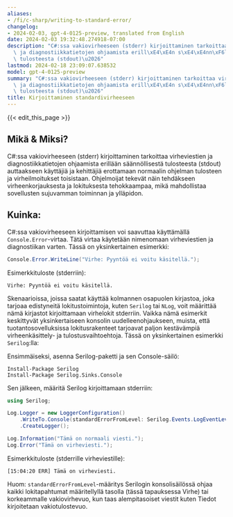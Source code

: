 ```yaml
---
aliases:
- /fi/c-sharp/writing-to-standard-error/
changelog:
- 2024-02-03, gpt-4-0125-preview, translated from English
date: 2024-02-03 19:32:48.274918-07:00
description: "C#:ssa vakiovirheeseen (stderr) kirjoittaminen tarkoittaa virheviestien\
  \ ja diagnostiikkatietojen ohjaamista erill\xE4\xE4n s\xE4\xE4nn\xF6llisest\xE4\
  \ tulosteesta (stdout)\u2026"
lastmod: 2024-02-18 23:09:07.638532
model: gpt-4-0125-preview
summary: "C#:ssa vakiovirheeseen (stderr) kirjoittaminen tarkoittaa virheviestien\
  \ ja diagnostiikkatietojen ohjaamista erill\xE4\xE4n s\xE4\xE4nn\xF6llisest\xE4\
  \ tulosteesta (stdout)\u2026"
title: Kirjoittaminen standardivirheeseen
---
```


{{< edit_this_page >}}

## Mikä & Miksi?
C#:ssa vakiovirheeseen (stderr) kirjoittaminen tarkoittaa virheviestien ja diagnostiikkatietojen ohjaamista erillään säännöllisestä tulosteesta (stdout) auttaakseen käyttäjiä ja kehittäjiä erottamaan normaalin ohjelman tulosteen ja virheilmoitukset toisistaan. Ohjelmoijat tekevät näin tehdäkseen virheenkorjauksesta ja lokituksesta tehokkaampaa, mikä mahdollistaa sovellusten sujuvamman toiminnan ja ylläpidon.

## Kuinka:
C#:ssa vakiovirheeseen kirjoittamisen voi saavuttaa käyttämällä `Console.Error`-virtaa. Tätä virtaa käytetään nimenomaan virheviestien ja diagnostiikan varten. Tässä on yksinkertainen esimerkki:

```csharp
Console.Error.WriteLine("Virhe: Pyyntöä ei voitu käsitellä.");
```

Esimerkkituloste (stderriin):
```
Virhe: Pyyntöä ei voitu käsitellä.
```

Skenaarioissa, joissa saatat käyttää kolmannen osapuolen kirjastoa, joka tarjoaa edistyneitä lokitustoimintoja, kuten `Serilog` tai `NLog`, voit määrittää nämä kirjastot kirjoittamaan virhelokit stderriin. Vaikka nämä esimerkit keskittyvät yksinkertaiseen konsolin uudelleenohjaukseen, muista, että tuotantosovelluksissa lokitusrakenteet tarjoavat paljon kestävämpiä virheenkäsittely- ja tulostusvaihtoehtoja. Tässä on yksinkertainen esimerkki `Serilog`:lla:

Ensimmäiseksi, asenna Serilog-paketti ja sen Console-säilö:

```
Install-Package Serilog
Install-Package Serilog.Sinks.Console
```

Sen jälkeen, määritä Serilog kirjoittamaan stderriin:

```csharp
using Serilog;

Log.Logger = new LoggerConfiguration()
    .WriteTo.Console(standardErrorFromLevel: Serilog.Events.LogEventLevel.Error)
    .CreateLogger();

Log.Information("Tämä on normaali viesti.");
Log.Error("Tämä on virheviesti.");
```

Esimerkkituloste (stderrille virheviestille):
```
[15:04:20 ERR] Tämä on virheviesti.
```

Huom: `standardErrorFromLevel`-määritys Serilogin konsolisäilössä ohjaa kaikki lokitapahtumat määritellyllä tasolla (tässä tapauksessa Virhe) tai korkeammalle vakiovirhevuo, kun taas alempitasoiset viestit kuten Tiedot kirjoitetaan vakiotulostevuo.

